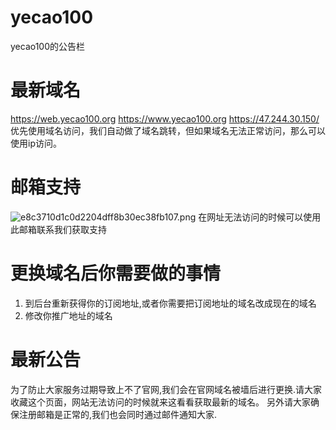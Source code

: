 # yecao100
yecao100的公告栏

# 最新域名
https://web.yecao100.org
https://www.yecao100.org
https://47.244.30.150/
优先使用域名访问，我们自动做了域名跳转，但如果域名无法正常访问，那么可以使用ip访问。

# 邮箱支持
![e8c3710d1c0d2204dff8b30ec38fb107.png](https://www.91yuntu.org/images/2022/07/28/e8c3710d1c0d2204dff8b30ec38fb107.png)
在网址无法访问的时候可以使用此邮箱联系我们获取支持

# 更换域名后你需要做的事情
1. 到后台重新获得你的订阅地址,或者你需要把订阅地址的域名改成现在的域名
2. 修改你推广地址的域名

# 最新公告
为了防止大家服务过期导致上不了官网,我们会在官网域名被墙后进行更换.请大家收藏这个页面，网站无法访问的时候就来这看看获取最新的域名。
另外请大家确保注册邮箱是正常的,我们也会同时通过邮件通知大家.



